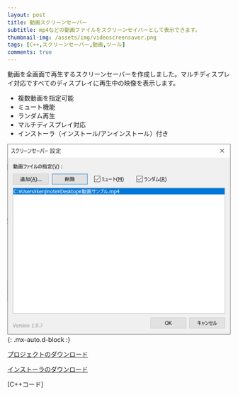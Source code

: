 ```yaml
---
layout: post
title: 動画スクリーンセーバー
subtitle: mp4などの動画ファイルをスクリーンセイバーとして表示できます。
thumbnail-img: /assets/img/videoscreensaver.png
tags: [C++,スクリーンセーバー,動画,ツール]
comments: true
---
```


動画を全画面で再生するスクリーンセーバーを作成しました。マルチディスプレイ対応ですべてのディスプレイに再生中の映像を表示します。

- 複数動画を指定可能
- ミュート機能
- ランダム再生
- マルチディスプレイ対応
- インストーラ（インストール/アンインストール）付き

![](/assets/img/videoscreensaver.png){: .mx-auto.d-block :}

[プロジェクトのダウンロード](https://github.com/kenjinote/videoscreensaver/archive/master.zip)

[インストーラのダウンロード](https://github.com/kenjinote/VideoScreensaver/releases/latest)

[C++コード]
<script src="https://gist.github.com/kenjinote/e73cb7c9c899c260a5b78e391dc3f172.js"></script>

